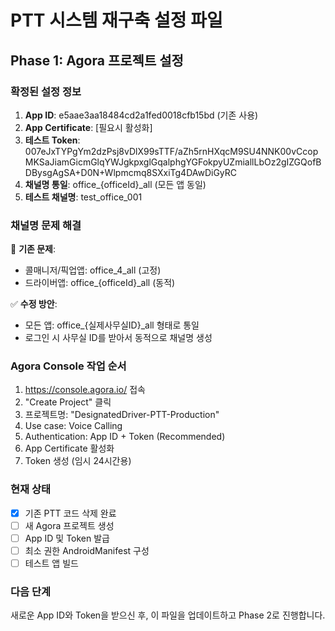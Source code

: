 # PTT 시스템 재구축 설정 파일

## Phase 1: Agora 프로젝트 설정

### 확정된 설정 정보
1. **App ID**: e5aae3aa18484cd2a1fed0018cfb15bd (기존 사용)
2. **App Certificate**: [필요시 활성화]  
3. **테스트 Token**: 007eJxTYPgYm2dzPsj8vDlX99sTTF/aZh5rnHXqcM9SU4NNK00vCcopMKSaJiamGicmGlqYWJgkpxglGqalphgYGFokpyUZmiallLbOz2gIZGQofBDBysgAgSA+D0N+Wlpmcmq8SXxiTg4DAwDiGyRC
4. **채널명 통일**: office_{officeId}_all (모든 앱 동일)
5. **테스트 채널명**: test_office_001

### 채널명 문제 해결
🔴 **기존 문제**: 
- 콜매니저/픽업앱: office_4_all (고정)
- 드라이버앱: office_{officeId}_all (동적)

✅ **수정 방안**:
- 모든 앱: office_{실제사무실ID}_all 형태로 통일
- 로그인 시 사무실 ID를 받아서 동적으로 채널명 생성

### Agora Console 작업 순서
1. https://console.agora.io/ 접속
2. "Create Project" 클릭
3. 프로젝트명: "DesignatedDriver-PTT-Production"
4. Use case: Voice Calling
5. Authentication: App ID + Token (Recommended)
6. App Certificate 활성화
7. Token 생성 (임시 24시간용)

### 현재 상태
- [x] 기존 PTT 코드 삭제 완료
- [ ] 새 Agora 프로젝트 생성
- [ ] App ID 및 Token 발급
- [ ] 최소 권한 AndroidManifest 구성
- [ ] 테스트 앱 빌드

### 다음 단계
새로운 App ID와 Token을 받으신 후, 이 파일을 업데이트하고 Phase 2로 진행합니다.